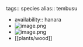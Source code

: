 tags:: species
alias:: tembusu

- availability:: hanara
- ![image.png](https://peach-geographical-bat-397.mypinata.cloud/ipfs/QmRQiPHqYHWwGweEpP8tnWyfDZbCuJNCU8Tqdxx34pwaFE)
- ![image.png](https://peach-geographical-bat-397.mypinata.cloud/ipfs/QmaiBwWiq9ddYP9WnyGgLFB3r6PKefN1jMQJtvCdPGroUv)
- [[plants/wood]]